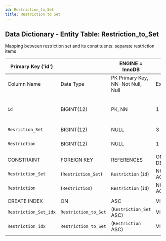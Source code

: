 ```yaml
---
id: Restriction_to_Set
title: Restriction to Set
---
```


## Data Dictionary - Entity Table: Restriction_to_Set

Mapping between restriction set and its constituents: separate restriction items		

| Primary Key ('id')||ENGINE = InnoDB|||
|---|---|---|---|---|
|Column Name|Data Type|PK Primary Key, NN-Not Null, Null|Example|Comments|
||
|`id`|BIGINT(12)|PK, NN|1|PrimaryKey-ID, Not Null (auto creates)|
|`Resriction_Set`|BIGINT(12)|NULL|3|Restriction set id|
|`Restriction`|BIGINT(12)|NULL|1|Restriction id|
||
|CONSTRAINT|FOREIGN KEY|REFERENCES|ON DELETE|ON UPDATE|
|`Restriction_Set`|(`Restriction_Set`)|`Restriction` (`id`)| NO ACTION|NO ACTION|
|`Restriction`|(`Restriction`)|`Restriction` (`id`)| NO ACTION|NO ACTION|
||
|CREATE INDEX|ON|ASC|VISABLE||
|`Restriction_Set_idx`|`Restriction_to_Set`|(`Restriction_Set` ASC)| VISIBLE||
|`Restriction_idx`|`Restriction_to_Set`|(`Restriction` ASC)| VISIBLE|| 
||
